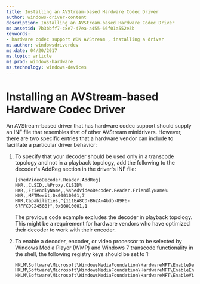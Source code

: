 ```yaml
---
title: Installing an AVStream-based Hardware Codec Driver
author: windows-driver-content
description: Installing an AVStream-based Hardware Codec Driver
ms.assetid: 7b3bbff7-c8e7-47ea-a455-66f01a552e3b
keywords:
- hardware codec support WDK AVStream , installing a driver
ms.author: windowsdriverdev
ms.date: 04/20/2017
ms.topic: article
ms.prod: windows-hardware
ms.technology: windows-devices
---
```


# Installing an AVStream-based Hardware Codec Driver


An AVStream-based driver that has hardware codec support should supply an INF file that resembles that of other AVStream minidrivers. However, there are two specific entries that a hardware vendor can include to facilitate a particular driver behavior:

1.  To specify that your decoder should be used only in a transcode topology and not in a playback topology, add the following to the decoder's AddReg section in the driver's INF file:

    ```
    [shedVideoDecoder.Reader.AddReg]
    HKR,,CLSID,,%Proxy.CLSID%
    HKR,,FriendlyName,,%shedVideoDecoder.Reader.FriendlyName%
    HKR,,MFTMerit,0x00010001,7
    HKR,Capabilities,"{111EA8CD-B62A-4bdb-89F6-67FFCDC2458B}",0x00010001,1
    ```

    The previous code example excludes the decoder in playback topology. This might be a requirement for hardware vendors who have optimized their decoder to work with their encoder.

2.  To enable a decoder, encoder, or video processor to be selected by Windows Media Player (WMP) and Windows 7 transcode functionality in the shell, the following registry keys should be set to 1:
    ```
    HKLM\Software\Microsoft\WindowsMediaFoundation\HardwareMFT\EnableDecoders
    HKLM\Software\Microsoft\WindowsMediaFoundation\HardwareMFT\EnableEncoders
    HKLM\Software\Microsoft\WindowsMediaFoundation\HardwareMFT\EnableVideoProcessors
    ```

 

 





